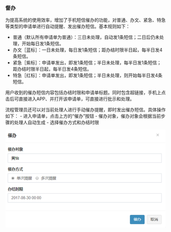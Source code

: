 ﻿
### 督办
为提高系统的使用效率，增加了手机短信催办的功能，对普通、办文、紧急、特急等类型的申请单进行自动提醒、发出催办短信。基本规则如下：
- 普通（默认所有申请单为普通）：三日未处理，自动发1条短信；二日后仍未处理，开始每日发1条短信。
- 办文［蓝标］：一日未处理，每日发1条短信；距办结时限半日起，每半日发4条短信。
- 紧急［紫标］：申请单发出，即发1条短信；半日未处理，每半日发1条短信；距办结时限半日起，每半日发4条短信。
- 特急［红标］：申请单发出，即发1条短信；半日未处理，则开始每半日发4条短信。

用户收到的催办短信内容包括办结时限和申请单标题。同时包含超链接，手机上点击后可直接进入APP、并打开该申请单，可直接进行批示和处理。

流程管理员还可以对当前处理人进行手动催办提醒，即时发出催办短信。具体操作如下：
    - 进入申请单，点击上方的“催办”按钮
    - 催办对象，催办对象会根据当前步骤的处理人自动生成
    - 选择催办方式和办结时限
 
   ![督办](images/督办.png)
